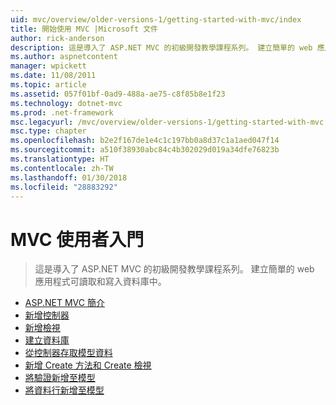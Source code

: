 ```yaml
---
uid: mvc/overview/older-versions-1/getting-started-with-mvc/index
title: 開始使用 MVC |Microsoft 文件
author: rick-anderson
description: 這是導入了 ASP.NET MVC 的初級開發教學課程系列。 建立簡單的 web 應用程式可讀取和寫入資料庫中。
ms.author: aspnetcontent
manager: wpickett
ms.date: 11/08/2011
ms.topic: article
ms.assetid: 057f01bf-0ad9-488a-ae75-c8f85b8e1f23
ms.technology: dotnet-mvc
ms.prod: .net-framework
msc.legacyurl: /mvc/overview/older-versions-1/getting-started-with-mvc
msc.type: chapter
ms.openlocfilehash: b2e2f167de1e4c1c197bb0a8d37c1a1aed047f14
ms.sourcegitcommit: a510f38930abc84c4b302029d019a34dfe76823b
ms.translationtype: HT
ms.contentlocale: zh-TW
ms.lasthandoff: 01/30/2018
ms.locfileid: "28883292"
---
```

<a name="getting-started-with-mvc"></a>MVC 使用者入門
====================
> 這是導入了 ASP.NET MVC 的初級開發教學課程系列。 建立簡單的 web 應用程式可讀取和寫入資料庫中。


- [ASP.NET MVC 簡介](getting-started-with-mvc-part1.md)
- [新增控制器](getting-started-with-mvc-part2.md)
- [新增檢視](getting-started-with-mvc-part3.md)
- [建立資料庫](getting-started-with-mvc-part4.md)
- [從控制器存取模型資料](getting-started-with-mvc-part5.md)
- [新增 Create 方法和 Create 檢視](getting-started-with-mvc-part6.md)
- [將驗證新增至模型](getting-started-with-mvc-part7.md)
- [將資料行新增至模型](getting-started-with-mvc-part8.md)
